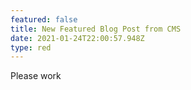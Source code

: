 ```yaml
---
featured: false
title: New Featured Blog Post from CMS
date: 2021-01-24T22:00:57.948Z
type: red
---
```

Please work